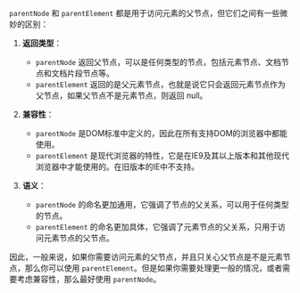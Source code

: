 `parentNode` 和 `parentElement` 都是用于访问元素的父节点，但它们之间有一些微妙的区别：

1. **返回类型**：
   - `parentNode` 返回父节点，可以是任何类型的节点，包括元素节点、文档节点和文档片段节点等。
   - `parentElement` 返回的是父元素节点，也就是说它只会返回元素节点作为父节点，如果父节点不是元素节点，则返回 null。

2. **兼容性**：
   - `parentNode` 是DOM标准中定义的，因此在所有支持DOM的浏览器中都能使用。
   - `parentElement` 是现代浏览器的特性，它是在IE9及其以上版本和其他现代浏览器中才能使用的。在旧版本的IE中不支持。

3. **语义**：
   - `parentNode` 的命名更加通用，它强调了节点的父关系，可以用于任何类型的节点。
   - `parentElement` 的命名更加具体，它强调了元素节点的父关系，只用于访问元素节点的父节点。

因此，一般来说，如果你需要访问元素的父节点，并且只关心父节点是不是元素节点，那么你可以使用 `parentElement`。但是如果你需要处理更一般的情况，或者需要考虑兼容性，那么最好使用 `parentNode`。